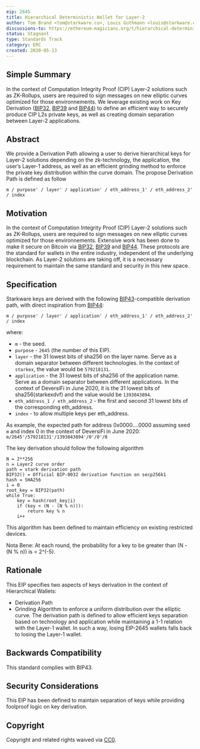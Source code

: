 ```yaml
---
eip: 2645
title: Hierarchical Deterministic Wallet for Layer-2
author: Tom Brand <tom@starkware.co>, Louis Guthmann <louis@starkware.co>
discussions-to: https://ethereum-magicians.org/t/hierarchical-deterministic-wallet-for-computation-integrity-proof-cip-layer-2/4286
status: Stagnant
type: Standards Track
category: ERC
created: 2020-05-13
---
```


## Simple Summary
In the context of Computation Integrity Proof (CIP) Layer-2 solutions such as ZK-Rollups, users are required to sign messages on new elliptic curves optimized for those environnements. We leverage existing work on Key Derivation ([BIP32](https://github.com/bitcoin/bips/blob/master/bip-0032.mediawiki), [BIP39](https://github.com/bitcoin/bips/blob/master/bip-0039.mediawiki) and [BIP44](https://github.com/bitcoin/bips/blob/master/bip-0044.mediawiki)) to define an efficient way to securely produce CIP L2s private keys, as well as creating domain separation between Layer-2 applications.

## Abstract
We provide a Derivation Path allowing a user to derive hierarchical keys for Layer-2 solutions depending on the zk-technology, the application, the user’s Layer-1 address, as well as an efficient grinding method to enforce the private key distribution within the curve domain. The propose Derivation Path is defined as follow
```
m / purpose' / layer' / application' / eth_address_1' / eth_address_2' / index
```

## Motivation
In the context of Computation Integrity Proof (CIP) Layer-2 solutions such as ZK-Rollups, users are required to sign messages on new elliptic curves optimized for those environnements. Extensive work has been done to make it secure on Bitcoin via [BIP32](https://github.com/bitcoin/bips/blob/master/bip-0032.mediawiki), [BIP39](https://github.com/bitcoin/bips/blob/master/bip-0039.mediawiki) and [BIP44](https://github.com/bitcoin/bips/blob/master/bip-0044.mediawiki). These protocols are the standard for wallets in the entire industry, independent of the underlying blockchain. As Layer-2 solutions are taking off, it is a necessary requirement to maintain the same standard and security in this new space.

## Specification
Starkware keys are derived with the following [BIP43](https://github.com/bitcoin/bips/blob/master/bip-0043.mediawiki)-compatible derivation path, with direct inspiration from [BIP44](https://github.com/bitcoin/bips/blob/master/bip-0044.mediawiki):
```
m / purpose' / layer' / application' / eth_address_1' / eth_address_2' / index
```
where:
* `m` - the seed.
* `purpose` - `2645` (the number of this EIP).
* `layer` - the 31 lowest bits of sha256 on the layer name. Serve as a domain separator between different technologies. In the context of `starkex`, the value would be `579218131`.
* `application` - the 31 lowest bits of sha256 of the application name. Serve as a domain separator between different applications. In the context of DeversiFi in June 2020, it is the 31 lowest bits of sha256(starkexdvf) and the value would be `1393043894`.
* `eth_address_1 / eth_address_2` - the first and second 31 lowest bits of the corresponding eth_address.
* `index` - to allow multiple keys per eth_address.

As example, the expected path for address 0x0000....0000 assuming seed `m` and index 0 in the context of DeversiFi in June 2020: `m/2645'/579218131'/1393043894'/0'/0'/0`

The key derivation should follow the following algorithm
```
N = 2**256
n = Layer2 curve order
path = stark derivation path
BIP32() = Official BIP-0032 derivation function on secp256k1
hash = SHA256
i = 0
root_key = BIP32(path)
while True:
	key = hash(root_key|i)
	if (key < (N - (N % n))):
		return key % n
	i++
```
This algorithm has been defined to maintain efficiency on existing restricted devices.

Nota Bene: At each round, the probability for a key to be greater than (N - (N % n)) is < 2^(-5).

## Rationale
This EIP specifies two aspects of keys derivation in the context of Hierarchical Wallets:
- Derivation Path
- Grinding Algorithm to enforce a uniform distribution over the elliptic curve.
The derivation path is defined to allow efficient keys separation based on technology and application while maintaining a 1-1 relation with the Layer-1 wallet. In such a way, losing EIP-2645 wallets falls back to losing the Layer-1 wallet.

## Backwards Compatibility
This standard complies with BIP43.

## Security Considerations
This EIP has been defined to maintain separation of keys while providing foolproof logic on key derivation.

## Copyright
Copyright and related rights waived via [CC0](../CC0.md).
